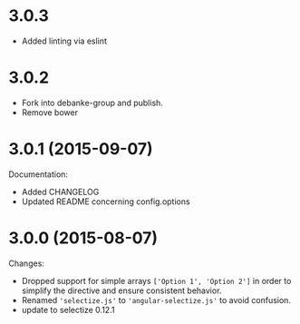 # 3.0.3

- Added linting via eslint

# 3.0.2

- Fork into debanke-group and publish.
- Remove bower

# 3.0.1 (2015-09-07)

Documentation:

- Added CHANGELOG
- Updated README concerning config.options

# 3.0.0 (2015-08-07)

Changes:

- Dropped support for simple arrays `['Option 1', 'Option 2']` in order to simplify the directive and ensure consistent behavior.
- Renamed `'selectize.js'` to `'angular-selectize.js'` to avoid confusion.
- update to selectize 0.12.1
